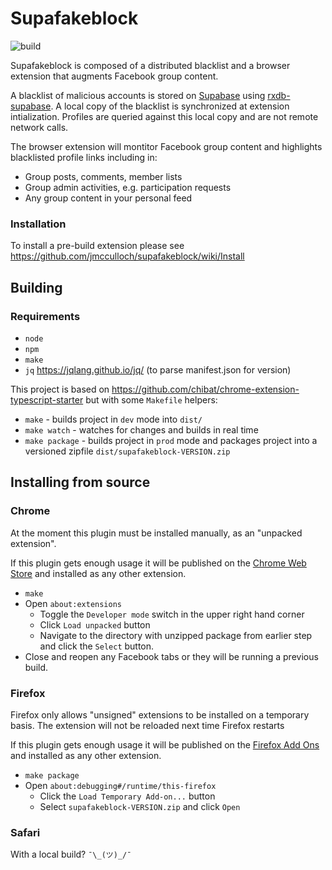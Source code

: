 # Supafakeblock

![build](https://github.com/jmcculloch/supafakeblock/workflows/build/badge.svg)

Supafakeblock is composed of a distributed blacklist and a browser extension that augments Facebook group content.

A blacklist of malicious accounts is stored on [Supabase](https://supabase.com/) using [rxdb-supabase](https://github.com/marceljuenemann/rxdb-supabase). A local copy of the blacklist is synchronized at extension intialization. Profiles are queried against this local copy and are not remote network calls.

The browser extension will montitor Facebook group content and highlights blacklisted profile links including in:
* Group posts, comments, member lists
* Group admin activities, e.g. participation requests
* Any group content in your personal feed

### Installation
To install a pre-build extension please see https://github.com/jmcculloch/supafakeblock/wiki/Install

## Building
### Requirements
* `node`
* `npm`
* `make`
* `jq` https://jqlang.github.io/jq/ (to parse manifest.json for version)

This project is based on https://github.com/chibat/chrome-extension-typescript-starter but with some `Makefile` helpers:
* `make` - builds project in `dev` mode into `dist/`
* `make watch` - watches for changes and builds in real time
* `make package` - builds project in `prod` mode and packages project into a versioned zipfile `dist/supafakeblock-VERSION.zip`

## Installing from source

### Chrome
At the moment this plugin must be installed manually, as an "unpacked extension".

If this plugin gets enough usage it will be published on the [Chrome Web Store](https://chromewebstore.google.com/) and installed as any other extension.

* `make`
* Open `about:extensions`
    * Toggle the `Developer mode` switch in the upper right hand corner
    * Click `Load unpacked` button
    * Navigate to the directory with unzipped package from earlier step and click the `Select` button.
* Close and reopen any Facebook tabs or they will be running a previous build.

### Firefox
Firefox only allows "unsigned" extensions to be installed on a temporary basis. The extension will not be reloaded next time Firefox restarts 

If this plugin gets enough usage it will be published on the [Firefox Add Ons](https://addons.mozilla.org/) and installed as any other extension.

* `make package`
* Open `about:debugging#/runtime/this-firefox`
    * Click the `Load Temporary Add-on...` button
    * Select `supafakeblock-VERSION.zip` and click `Open`

### Safari
With a local build? `¯\_(ツ)_/¯`
